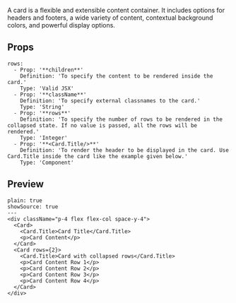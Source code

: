 A card is a flexible and extensible content container. It includes options for headers and footers, a wide variety of content, contextual background colors, and powerful display options.

## Props

```table
rows:
  - Prop: '**children**'
    Definition: 'To specify the content to be rendered inside the card.'
    Type: 'Valid JSX'
  - Prop: '**className**'
    Definition: 'To specify external classnames to the card.'
    Type: 'String'
  - Prop: '**rows**'
    Definition: 'To specify the number of rows to be rendered in the collapsed state. If no value is passed, all the rows will be rendered.'
    Type: 'Integer'
  - Prop: '**<Card.Title/>**'
    Definition: 'To render the header to be displayed in the card. Use Card.Title inside the card like the example given below.'
    Type: 'Component'
```

## Preview

```react
plain: true
showSource: true
---
<div className="p-4 flex flex-col space-y-4">
  <Card>
    <Card.Title>Card Title</Card.Title>
    <p>Card Content</p>
  </Card>
  <Card rows={2}>
    <Card.Title>Card with collapsed rows</Card.Title>
    <p>Card Content Row 1</p>
    <p>Card Content Row 2</p>
    <p>Card Content Row 3</p>
    <p>Card Content Row 4</p>
  </Card>
</div>
```
